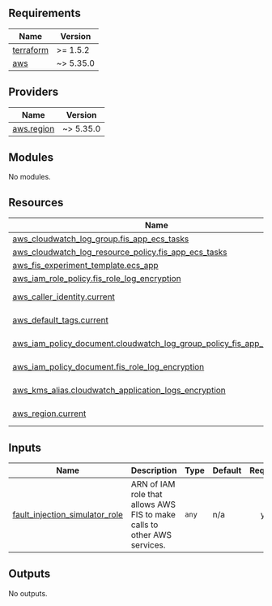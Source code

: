 <!-- BEGIN_TF_DOCS -->
## Requirements

| Name | Version |
|------|---------|
| <a name="requirement_terraform"></a> [terraform](#requirement\_terraform) | >= 1.5.2 |
| <a name="requirement_aws"></a> [aws](#requirement\_aws) | ~> 5.35.0 |

## Providers

| Name | Version |
|------|---------|
| <a name="provider_aws.region"></a> [aws.region](#provider\_aws.region) | ~> 5.35.0 |

## Modules

No modules.

## Resources

| Name | Type |
|------|------|
| [aws_cloudwatch_log_group.fis_app_ecs_tasks](https://registry.terraform.io/providers/hashicorp/aws/latest/docs/resources/cloudwatch_log_group) | resource |
| [aws_cloudwatch_log_resource_policy.fis_app_ecs_tasks](https://registry.terraform.io/providers/hashicorp/aws/latest/docs/resources/cloudwatch_log_resource_policy) | resource |
| [aws_fis_experiment_template.ecs_app](https://registry.terraform.io/providers/hashicorp/aws/latest/docs/resources/fis_experiment_template) | resource |
| [aws_iam_role_policy.fis_role_log_encryption](https://registry.terraform.io/providers/hashicorp/aws/latest/docs/resources/iam_role_policy) | resource |
| [aws_caller_identity.current](https://registry.terraform.io/providers/hashicorp/aws/latest/docs/data-sources/caller_identity) | data source |
| [aws_default_tags.current](https://registry.terraform.io/providers/hashicorp/aws/latest/docs/data-sources/default_tags) | data source |
| [aws_iam_policy_document.cloudwatch_log_group_policy_fis_app_ecs_tasks](https://registry.terraform.io/providers/hashicorp/aws/latest/docs/data-sources/iam_policy_document) | data source |
| [aws_iam_policy_document.fis_role_log_encryption](https://registry.terraform.io/providers/hashicorp/aws/latest/docs/data-sources/iam_policy_document) | data source |
| [aws_kms_alias.cloudwatch_application_logs_encryption](https://registry.terraform.io/providers/hashicorp/aws/latest/docs/data-sources/kms_alias) | data source |
| [aws_region.current](https://registry.terraform.io/providers/hashicorp/aws/latest/docs/data-sources/region) | data source |

## Inputs

| Name | Description | Type | Default | Required |
|------|-------------|------|---------|:--------:|
| <a name="input_fault_injection_simulator_role"></a> [fault\_injection\_simulator\_role](#input\_fault\_injection\_simulator\_role) | ARN of IAM role that allows AWS FIS to make calls to other AWS services. | `any` | n/a | yes |

## Outputs

No outputs.
<!-- END_TF_DOCS -->
